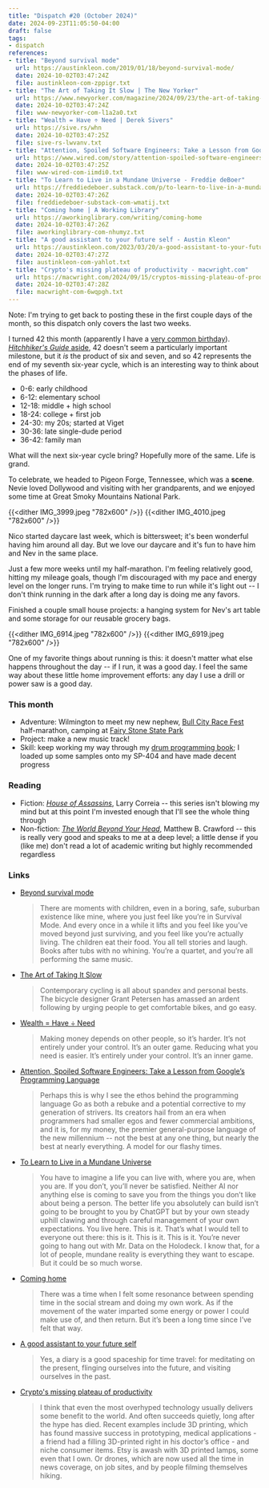 ```yaml
---
title: "Dispatch #20 (October 2024)"
date: 2024-09-23T11:05:50-04:00
draft: false
tags:
- dispatch
references:
- title: "Beyond survival mode"
  url: https://austinkleon.com/2019/01/18/beyond-survival-mode/
  date: 2024-10-02T03:47:24Z
  file: austinkleon-com-zppigr.txt
- title: "The Art of Taking It Slow | The New Yorker"
  url: https://www.newyorker.com/magazine/2024/09/23/the-art-of-taking-it-slow
  date: 2024-10-02T03:47:24Z
  file: www-newyorker-com-l1a2a0.txt
- title: "Wealth = Have ÷ Need | Derek Sivers"
  url: https://sive.rs/whn
  date: 2024-10-02T03:47:25Z
  file: sive-rs-lwvanv.txt
- title: "Attention, Spoiled Software Engineers: Take a Lesson from Google’s Programming Language | WIRED"
  url: https://www.wired.com/story/attention-spoiled-software-engineers-take-a-lesson-from-googles-programming-language/
  date: 2024-10-02T03:47:25Z
  file: www-wired-com-iimdi0.txt
- title: "To Learn to Live in a Mundane Universe - Freddie deBoer"
  url: https://freddiedeboer.substack.com/p/to-learn-to-live-in-a-mundane-universe
  date: 2024-10-02T03:47:26Z
  file: freddiedeboer-substack-com-wmatij.txt
- title: "Coming home | A Working Library"
  url: https://aworkinglibrary.com/writing/coming-home
  date: 2024-10-02T03:47:26Z
  file: aworkinglibrary-com-nhumyz.txt
- title: "A good assistant to your future self - Austin Kleon"
  url: https://austinkleon.com/2023/03/20/a-good-assistant-to-your-future-self/
  date: 2024-10-02T03:47:27Z
  file: austinkleon-com-yahlot.txt
- title: "Crypto's missing plateau of productivity - macwright.com"
  url: https://macwright.com/2024/09/15/cryptos-missing-plateau-of-productivity.html
  date: 2024-10-02T03:47:28Z
  file: macwright-com-6wqpgh.txt
---
```


Note: I'm trying to get back to posting these in the first couple days of the month, so this dispatch only covers the last two weeks.

I turned 42 this month (apparently I have a [very common birthday][1]). [_Hitchhiker's Guide_ aside][2], 42 doesn't seem a particularly important milestone, but it _is_ the product of six and seven, and so 42 represents the end of my seventh six-year cycle, which is an interesting way to think about the phases of life.

[1]: https://www.zippia.com/advice/most-least-common-birthdays/
[2]: https://hitchhikers.fandom.com/wiki/42

<!--more-->

* 0-6: early childhood
* 6-12: elementary school
* 12-18: middle + high school
* 18-24: college + first job
* 24-30: my 20s; started at Viget
* 30-36: late single-dude period
* 36-42: family man

What will the next six-year cycle bring? Hopefully more of the same. Life is grand.

To celebrate, we headed to Pigeon Forge, Tennessee, which was a **scene**. Nevie loved Dollywood and visiting with her grandparents, and we enjoyed some time at Great Smoky Mountains National Park.

{{<dither IMG_3999.jpeg "782x600" />}}
{{<dither IMG_4010.jpeg "782x600" />}}

Nico started daycare last week, which is bittersweet; it's been wonderful having him around all day. But we love our daycare and it's fun to have him and Nev in the same place.

Just a few more weeks until my half-marathon. I'm feeling relatively good, hitting my mileage goals, though I'm discouraged with my pace and energy level on the longer runs. I'm trying to make time to run while it's light out -- I don't think running in the dark after a long day is doing me any favors.

Finished a couple small house projects: a hanging system for Nev's art table and some storage for our reusable grocery bags. 

{{<dither IMG_6914.jpeg "782x600" />}}
{{<dither IMG_6919.jpeg "782x600" />}}

One of my favorite things about running is this: it doesn't matter what else happens throughout the day -- if I run, it was a good day. I feel the same way about these little home improvement efforts: any day I use a drill or power saw is a good day.

### This month

* Adventure: Wilmington to meet my new nephew, [Bull City Race Fest][3] half-marathon, camping at [Fairy Stone State Park][4]
* Project: make a new music track!
* Skill: keep working my way through my [drum programming book][5]; I loaded up some samples onto my SP-404 and have made decent progress

[3]: https://capstoneraces.com/bull-city-race-fest/
[4]: https://www.dcr.virginia.gov/state-parks/fairy-stone
[5]: https://www.goodreads.com/en/book/show/6399596-drum-programming

### Reading

* Fiction: [_House of Assassins_][6], Larry Correia -- this series isn't blowing my mind but at this point I'm invested enough that I'll see the whole thing through
* Non-fiction: [_The World Beyond Your Head_][7], Matthew B. Crawford -- this is really very good and speaks to me at a deep level; a little dense if you (like me) don't read a lot of academic writing but highly recommended regardless

[6]: https://bookshop.org/p/books/house-of-assassins-volume-2-larry-correia/218731?ean=9781982124458
[7]: https://bookshop.org/p/books/the-world-beyond-your-head-on-becoming-an-individual-in-an-age-of-distraction-matthew-b-crawford/8484056?ean=9780374535919

### Links

* [Beyond survival mode][8]
    
  > There are moments with children, even in a boring, safe, suburban existence like mine, where you just feel like you’re in Survival Mode. And every once in a while it lifts and you feel like you’ve moved beyond just surviving, and you feel like you’re actually living. The children eat their food. You all tell stories and laugh. Books after tubs with no whining. You’re a quartet, and you’re all performing the same music.
    
* [The Art of Taking It Slow][9]
  
  > Contemporary cycling is all about spandex and personal bests. The bicycle designer Grant Petersen has amassed an ardent following by urging people to get comfortable bikes, and go easy.
    
* [Wealth = Have ÷ Need][10]
    
  > Making money depends on other people, so it’s harder. It’s not entirely under your control. It’s an outer game. Reducing what you need is easier. It’s entirely under your control. It’s an inner game.
    
* [Attention, Spoiled Software Engineers: Take a Lesson from Google’s Programming Language][11]
    
  > Perhaps this is why I see the ethos behind the programming language Go as both a rebuke and a potential corrective to my generation of strivers. Its creators hail from an era when programmers had smaller egos and fewer commercial ambitions, and it is, for my money, the premier general-purpose language of the new millennium -- not the best at any one thing, but nearly the best at nearly everything. A model for our flashy times.
    
* [To Learn to Live in a Mundane Universe][12]
    
  > You have to imagine a life you can live with, where you are, when you are. If you don’t, you’ll never be satisfied. Neither AI nor anything else is coming to save you from the things you don’t like about being a person. The better life you absolutely can build isn’t going to be brought to you by ChatGPT but by your own steady uphill clawing and through careful management of your own expectations. You live here. This is it. That’s what I would tell to everyone out there: this is it. This is it. This is it. You’re never going to hang out with Mr. Data on the Holodeck. I know that, for a lot of people, mundane reality is everything they want to escape. But it could be so much worse.
    
* [Coming home][13]
    
  > There was a time when I felt some resonance between spending time in the social stream and doing my own work. As if the movement of the water imparted some energy or power I could make use of, and then return. But it’s been a long time since I’ve felt that way.
    
* [A good assistant to your future self][14]
  
  > Yes, a diary is a good spaceship for time travel: for meditating on the present, flinging ourselves into the future, and visiting ourselves in the past.

* [Crypto's missing plateau of productivity][15]
  
  > I think that even the most overhyped technology usually delivers some benefit to the world. And often succeeds quietly, long after the hype has died. Recent examples include 3D printing, which has found massive success in prototyping, medical applications - a friend had a filling 3D-printed right in his doctor’s office - and niche consumer items. Etsy is awash with 3D printed lamps, some even that I own. Or drones, which are now used all the time in news coverage, on job sites, and by people filming themselves hiking.

[8]: https://austinkleon.com/2019/01/18/beyond-survival-mode/
[9]: https://sive.rs/whn
[10]: https://www.wired.com/story/attention-spoiled-software-engineers-take-a-lesson-from-googles-programming-language/
[11]: https://www.newyorker.com/magazine/2024/09/23/the-art-of-taking-it-slow
[12]: https://freddiedeboer.substack.com/p/to-learn-to-live-in-a-mundane-universe?publication_id=295937&post_id=148918222&isFreemail=true&r=1dfk2&triedRedirect=true
[13]: https://aworkinglibrary.com/writing/coming-home
[14]: https://austinkleon.com/2023/03/20/a-good-assistant-to-your-future-self/
[15]: https://macwright.com/2024/09/15/cryptos-missing-plateau-of-productivity.html
